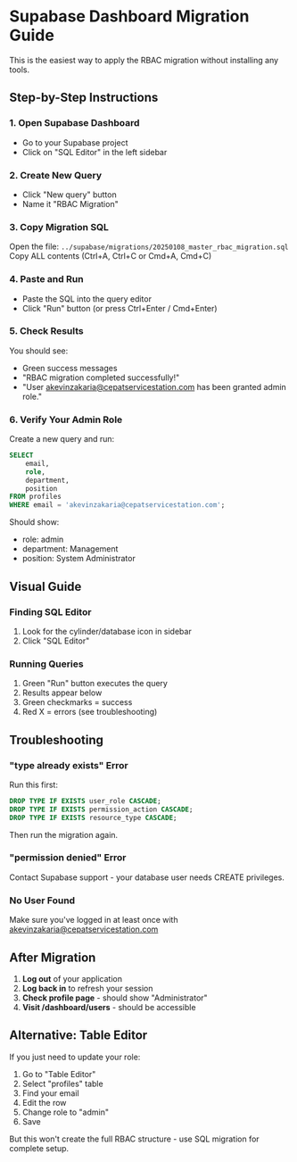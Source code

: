 # Supabase Dashboard Migration Guide

This is the easiest way to apply the RBAC migration without installing any tools.

## Step-by-Step Instructions

### 1. Open Supabase Dashboard
- Go to your Supabase project
- Click on "SQL Editor" in the left sidebar

### 2. Create New Query
- Click "New query" button
- Name it "RBAC Migration"

### 3. Copy Migration SQL
Open the file: `../supabase/migrations/20250108_master_rbac_migration.sql`
Copy ALL contents (Ctrl+A, Ctrl+C or Cmd+A, Cmd+C)

### 4. Paste and Run
- Paste the SQL into the query editor
- Click "Run" button (or press Ctrl+Enter / Cmd+Enter)

### 5. Check Results
You should see:
- Green success messages
- "RBAC migration completed successfully!"
- "User akevinzakaria@cepatservicestation.com has been granted admin role."

### 6. Verify Your Admin Role
Create a new query and run:
```sql
SELECT 
    email, 
    role, 
    department, 
    position 
FROM profiles 
WHERE email = 'akevinzakaria@cepatservicestation.com';
```

Should show:
- role: admin
- department: Management
- position: System Administrator

## Visual Guide

### Finding SQL Editor
1. Look for the cylinder/database icon in sidebar
2. Click "SQL Editor"

### Running Queries
1. Green "Run" button executes the query
2. Results appear below
3. Green checkmarks = success
4. Red X = errors (see troubleshooting)

## Troubleshooting

### "type already exists" Error
Run this first:
```sql
DROP TYPE IF EXISTS user_role CASCADE;
DROP TYPE IF EXISTS permission_action CASCADE;
DROP TYPE IF EXISTS resource_type CASCADE;
```
Then run the migration again.

### "permission denied" Error
Contact Supabase support - your database user needs CREATE privileges.

### No User Found
Make sure you've logged in at least once with akevinzakaria@cepatservicestation.com

## After Migration

1. **Log out** of your application
2. **Log back in** to refresh your session
3. **Check profile page** - should show "Administrator"
4. **Visit /dashboard/users** - should be accessible

## Alternative: Table Editor

If you just need to update your role:
1. Go to "Table Editor"
2. Select "profiles" table
3. Find your email
4. Edit the row
5. Change role to "admin"
6. Save

But this won't create the full RBAC structure - use SQL migration for complete setup.